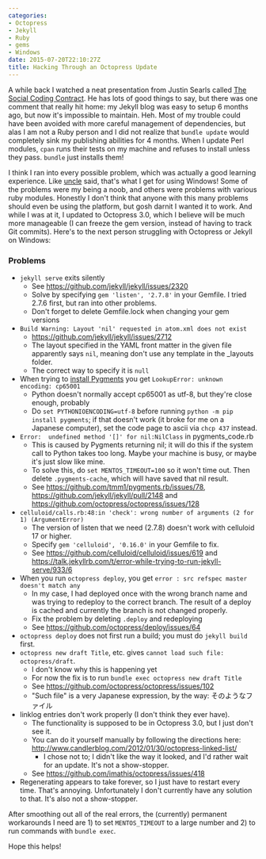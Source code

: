 ```yaml
---
categories:
- Octopress
- Jekyll
- Ruby
- gems
- Windows
date: 2015-07-20T22:10:27Z
title: Hacking Through an Octopress Update
---
```


A while back I watched a neat presentation from Justin Searls called [The Social Coding Contract](http://blog.testdouble.com/posts/2014-12-02-the-social-coding-contract.html). He has lots of good things to say, but there was one comment that really hit home: my Jekyll blog was easy to setup 6 months ago, but now it's impossible to maintain. Heh. Most of my trouble could have been avoided with more careful management of dependencies, but alas I am not a Ruby person and I did not realize that `bundle update` would completely sink my publishing abilities for 4 months. When I update Perl modules, `cpan` runs their tests on my machine and refuses to install unless they pass. `bundle` just installs them!

I think I ran into every possible problem, which was actually a good learning experience. Like <a href="{{ root_url }}blog/2014/07/07/using-octopress-one-more-thing/">uncle</a> said, that's what I get for using Windows! Some of the problems were my being a noob, and others were problems with various ruby modules. Honestly I don't think that anyone with this many problems should even be using the platform, but gosh darnit I wanted it to work. And while I was at it, I updated to Octopress 3.0, which I believe will be much more manageable (I can freeze the gem version, instead of having to track Git commits). Here's to the next person struggling with Octopress or Jekyll on Windows:

### Problems
* `jekyll serve` exits silently
    - See https://github.com/jekyll/jekyll/issues/2320
    - Solve by specifying `gem 'listen', '2.7.8'` in your Gemfile. I tried 2.7.6 first, but ran into other problems.
    - Don't forget to delete Gemfile.lock when changing your gem versions
* `Build Warning: Layout 'nil' requested in atom.xml does not exist`
    - https://github.com/jekyll/jekyll/issues/2712
    - The layout specified in the YAML front matter in the given file apparently says `nil`, meaning don't use any template in the _layouts folder.
    - The correct way to specify it is `null`
* When trying to [install Pygments](http://jekyll-windows.juthilo.com/3-syntax-highlighting/) you get `LookupError: unknown encoding: cp65001`
    - Python doesn't normally accept cp65001 as utf-8, but they're close enough, probably
    - Do `set PYTHONIOENCODING=utf-8` before running `python -m pip install pygments`; if that doesn't work (it broke for me on a Japanese computer), set the code page to ascii via `chcp 437` instead.
* `Error:  undefined method '[]' for nil:NilClass` in pygments_code.rb
    - This is caused by Pygments returning nil; it will do this if the system call to Python takes too long. Maybe your machine is busy, or maybe it's just slow like mine.
    - To solve this, do `set MENTOS_TIMEOUT=100` so it won't time out. Then delete `.pygments-cache`, which will have saved that nil result.
    - See https://github.com/tmm1/pygments.rb/issues/78, https://github.com/jekyll/jekyll/pull/2148 and https://github.com/octopress/octopress/issues/128
* `celluloid/calls.rb:48:in 'check': wrong number of arguments (2 for 1) (ArgumentError)`
    - The version of listen that we need (2.7.8) doesn't work with celluloid 17 or higher.
    - Specify `gem 'celluloid', '0.16.0'` in your Gemfile to fix.
    - See https://github.com/celluloid/celluloid/issues/619 and https://talk.jekyllrb.com/t/error-while-trying-to-run-jekyll-serve/933/6
* When you run `octopress deploy`, you get `error : src refspec master doesn't match any`
    - In my case, I had deployed once with the wrong branch name and was trying to redeploy to the correct branch. The result of a deploy is cached and currently the branch is not changed properly.
    - Fix the problem by deleting `.deploy` and redeploying
    - See https://github.com/octopress/deploy/issues/64
* `octopress deploy` does not first run a build; you must do `jekyll build` first.
* `octopress new draft Title`, etc. gives `cannot load such file: octopress/draft`. 
    - I don't know why this is happening yet
    - For now the fix is to run `bundle exec octopress new draft Title`
    - See https://github.com/octopress/octopress/issues/102
    - "Such file" is a very Japanese expression, by the way: そのようなファイル
* linklog entries don't work properly (I don't think they ever have).
    - The functionality is supposed to be in Octopress 3.0, but I just don't see it.
    - You can do it yourself manually by following the directions here: http://www.candlerblog.com/2012/01/30/octopress-linked-list/
        + I chose not to; I didn't like the way it looked, and I'd rather wait for an update. It's not a show-stopper.
    - See https://github.com/imathis/octopress/issues/418
* Regenerating appears to take forever, so I just have to restart every time. That's annoying. Unfortunately I don't currently have any solution to that. It's also not a show-stopper.

After smoothing out all of the real errors, the (currently) permanent workarounds I need are 1) to set `MENTOS_TIMEOUT` to a large number and 2) to run commands with `bundle exec`.

Hope this helps!
